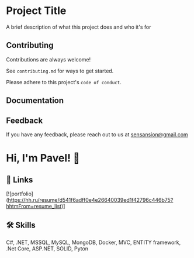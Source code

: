 
# Project Title

A brief description of what this project does and who it's for


## Contributing

Contributions are always welcome!

See `contributing.md` for ways to get started.

Please adhere to this project's `code of conduct`.


## Documentation




## Feedback

If you have any feedback, please reach out to us at sensansion@gmail.com


# Hi, I'm Pavel! 👋


## 🔗 Links
[![portfolio] (https://hh.ru/resume/d541f6adff0e4e26640039ed1f42796c446b75?hhtmFrom=resume_list)]

## 🛠 Skills
C#, .NET, MSSQL, MySQL, MongoDB, Docker, MVC, ENTITY framework, .Net Core, ASP.NET, SOLID, Pyton


